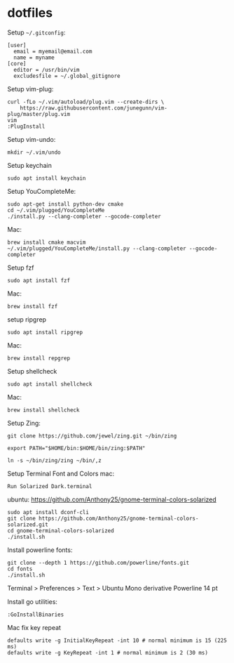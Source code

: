 # dotfiles

Setup `~/.gitconfig`:
```
[user]
  email = myemail@email.com
  name = myname
[core]
  editor = /usr/bin/vim
  excludesfile = ~/.global_gitignore
```

Setup vim-plug:

```
curl -fLo ~/.vim/autoload/plug.vim --create-dirs \
    https://raw.githubusercontent.com/junegunn/vim-plug/master/plug.vim
vim
:PlugInstall
```
Setup vim-undo:
```
mkdir ~/.vim/undo
```
Setup keychain
```
sudo apt install keychain
```

Setup YouCompleteMe:
```
sudo apt-get install python-dev cmake
cd ~/.vim/plugged/YouCompleteMe
./install.py --clang-completer --gocode-completer
```
Mac:
```
brew install cmake macvim
~/.vim/plugged/YouCompleteMe/install.py --clang-completer --gocode-completer
```

Setup fzf
```
sudo apt install fzf
```

Mac:
```
brew install fzf
```

setup ripgrep
```
sudo apt install ripgrep
```

Mac:
```
brew install repgrep
```


Setup shellcheck
```
sudo apt install shellcheck
```

Mac:
```
brew install shellcheck
```

Setup Zing:
```
git clone https://github.com/jewel/zing.git ~/bin/zing

export PATH="$HOME/bin:$HOME/bin/zing:$PATH"

ln -s ~/bin/zing/zing ~/bin/,z
```

Setup Terminal Font and Colors
mac:
```
Run Solarized Dark.terminal
```
ubuntu:
https://github.com/Anthony25/gnome-terminal-colors-solarized
```
sudo apt install dconf-cli
git clone https://github.com/Anthony25/gnome-terminal-colors-solarized.git
cd gnome-terminal-colors-solarized
./install.sh
```


Install powerline fonts:
```
git clone --depth 1 https://github.com/powerline/fonts.git
cd fonts
./install.sh
```
Terminal > Preferences > Text > Ubuntu Mono derivative Powerline 14 pt

Install go utilities:
```
:GoInstallBinaries
```

Mac fix key repeat

```
defaults write -g InitialKeyRepeat -int 10 # normal minimum is 15 (225 ms)
defaults write -g KeyRepeat -int 1 # normal minimum is 2 (30 ms)
```
